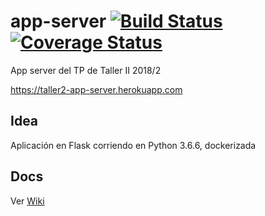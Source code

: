 # app-server [![Build Status](https://travis-ci.org/Taller-2/app-server.svg?branch=master)](https://travis-ci.org/Taller-2/app-server) [![Coverage Status](https://coveralls.io/repos/github/Taller-2/app-server/badge.svg?branch=16-testing-framework)](https://coveralls.io/github/Taller-2/app-server?branch=16-testing-framework)
App server del TP de Taller II 2018/2

https://taller2-app-server.herokuapp.com

## Idea

Aplicación en Flask corriendo en Python 3.6.6, dockerizada

## Docs

Ver [Wiki](https://github.com/Taller-2/app-server/wiki)
